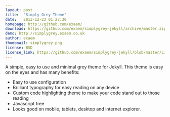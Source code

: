 ```yaml
---
layout: post
title:  "Simply Grey Theme"
date:   2013-12-23 01:27:30
homepage: http://github.com/exaem/
download: https://github.com/exaem/simplygrey-jekyll/archive/master.zip
demo: http://simplygrey.exaem.co.uk
author: exaem
thumbnail: simplygrey.png
license: BSD
license_link: https://github.com/exaem/simplygrey-jekyll/blob/master/LICENSE
---
```


A simple, easy to use and minimal grey theme for Jekyll. This theme is easy on the eyes and has many benefits:

* Easy to use configuration
* Brilliant typography for easy reading on any device
* Custom code highlighting theme to make your code stand out to those reading
* Javascript free
* Looks good on mobile, tablets, desktop and internet explorer.

